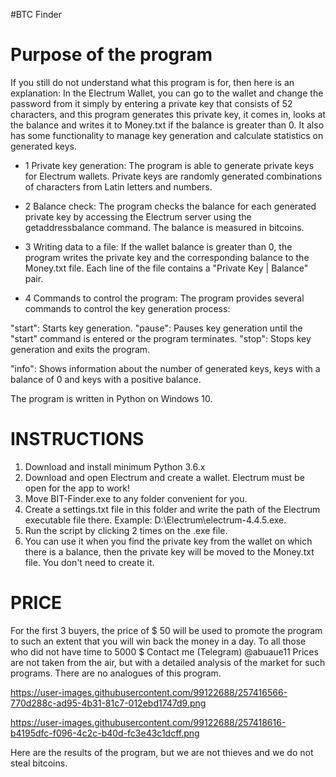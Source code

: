 #BTC Finder
# Purpose of the program
If you still do not understand what this program is for, then here is an explanation: In the Electrum Wallet, you can go to the wallet and change the password from it simply by entering a private key that consists of 52 characters, and this program generates this private key, it comes in, looks at the balance and writes it to Money.txt if the balance is greater than 0. It also has some functionality to manage key generation and calculate statistics on generated keys.

- 1 Private key generation: The program is able to generate private keys for Electrum wallets. Private keys are randomly generated combinations of characters from Latin letters and numbers.

- 2 Balance check: The program checks the balance for each generated private key by accessing the Electrum server using the getaddressbalance command. The balance is measured in bitcoins.

- 3 Writing data to a file: If the wallet balance is greater than 0, the program writes the private key and the corresponding balance to the Money.txt file. Each line of the file contains a "Private Key | Balance" pair.

- 4 Commands to control the program: The program provides several commands to control the key generation process:

"start": Starts key generation.
"pause": Pauses key generation until the "start" command is entered or the program terminates.
"stop": Stops key generation and exits the program.

"info": Shows information about the number of generated keys, keys with a balance of 0 and keys with a positive balance.

The program is written in Python on Windows 10.

# INSTRUCTIONS
1. Download and install minimum Python 3.6.x
2. Download and open Electrum and create a wallet. Electrum must be open for the app to work!
3. Move BIT-Finder.exe to any folder convenient for you.
4. Create a settings.txt file in this folder and write the path of the Electrum executable file there. Example: D:\Electrum\electrum-4.4.5.exe.
5. Run the script by clicking 2 times on the .exe file.
6. You can use it when you find the private key from the wallet on which there is a balance, then the private key will be moved to the Money.txt file. You don't need to create it.

# PRICE
For the first 3 buyers, the price of $ 50 will be used to promote the program to such an extent that you will win back the money in a day.
To all those who did not have time to 5000 $ Contact me (Telegram) @abuaue11
Prices are not taken from the air, but with a detailed analysis of the market for such programs.
There are no analogues of this program.

https://user-images.githubusercontent.com/99122688/257416566-770d288c-ad95-4b31-81c7-012ebd1747d9.png

https://user-images.githubusercontent.com/99122688/257418616-b4195dfc-f096-4c2c-b40d-fc3e43c1dcff.png

Here are the results of the program, but we are not thieves and we do not steal bitcoins.
